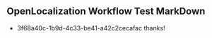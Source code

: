 ## OpenLocalization Workflow Test MarkDown
* 3f68a40c-1b9d-4c33-be41-a42c2cecafac thanks!

<!--HONumber=Jul16_HO2-->


